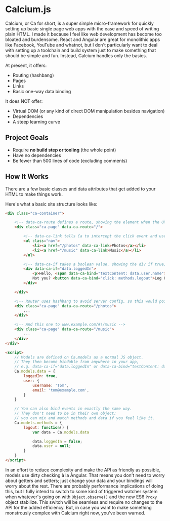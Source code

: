 # Calcium.js

Calcium, or Ca for short, is a super simple micro-framework for quickly setting up basic single page web apps with the ease and speed of writing plain HTML. I made it because I feel like web development has become too bloated and burdensome. React and Angular are great for monolithic apps like Facebook, YouTube and whatnot, but I don't particularly want to deal with setting up a toolchain and build system just to make something that should be simple and fun. Instead, Calcium handles only the basics.

At present, it offers:

- Routing (hashbang)
- Pages
- Links
- Basic one-way data binding

It does NOT offer:

- Virtual DOM (or any kind of direct DOM manipulation besides navigation)
- Dependencies
- A steep learning curve

## Project Goals

- Require **no build step or tooling** (the whole point)
- Have no dependencies
- Be fewer than 500 lines of code (excluding comments)

## How It Works

There are a few basic classes and data attributes that get added to your HTML to make things work.

Here's what a basic site structure looks like:

```html
<div class="ca-container">

	<!-- data-ca-route defines a route, showing the element when the URL points to / -->
	<div class="ca-page" data-ca-route="/">

		<!-- data-ca-link tells Ca to intercept the click event and use the internal router -->
		<ul class="nav">
			<li><a href="/photos" data-ca-link>Photos</a></li>
			<li><a href="/music" data-ca-link>Music</a></li>
		</ul>

		<!-- data-ca-if takes a boolean value, showing the div if true, and hiding if false -->
		<div data-ca-if="data.loggedIn">
			<p>Hello, <span data-ca-bind="textContent: data.user.name"></span>!</p>
			Not you? <button data-ca-bind="click: methods.logout">Log Out</button>
		</div>

	</div>

	<!-- Router uses hashbang to avoid server config, so this would point to www.example.com/#!/photos -->
	<div class="ca-page" data-ca-route="/photos">
		...
	</div>

	<!-- And this one to www.example.com/#!/music -->
	<div class="ca-page" data-ca-route="/music">
		...
	</div>
</div>

<script>
	// Models are defined on Ca.models as a normal JS object.
	// They then become bindable from anywhere in your app,
	// e.g. data-ca-if="data.loggedIn" or data-ca-bind="textContent: data.user.username">
	Ca.models.data = {
		loggedIn: true,
		user: {
			username: 'Tom',
			email: 'tom@example.com',
		}
	}

	// You can also bind events in exactly the same way.
	// They don't need to be in their own object;
	// you can mix and match methods and data if you feel like it.
	Ca.models.methods = {
		logout: function() {
			var data = Ca.models.data

			data.loggedIn = false;
			data.user = null;
		}
	}
</script>
```

In an effort to reduce complexity and make the API as friendly as possible, models use dirty checking à la Angular. That means you don't need to worry about getters and setters; just change your data and your bindings will worry about the rest. There are probably performance implications of doing this, but I fully intend to switch to some kind of triggered watcher system when whatever's going on with `Object.observe()` and the new ES6 `Proxy` object stabilize. This switch will be seamless and require no changes to the API for the added efficiency. But, in case you want to make something monstrously complex with Calcium right now, you've been warned.
